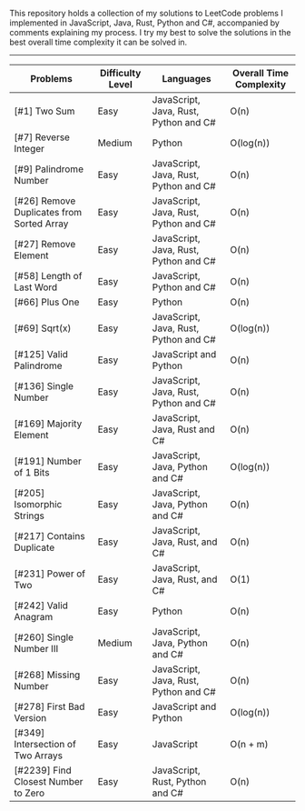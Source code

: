 This repository holds a collection of my solutions to LeetCode problems I implemented in JavaScript, Java, Rust, Python and C#, accompanied by comments explaining my process. I try my best to solve the solutions in the best overall time complexity it can be solved in. 



------------------------------------------------------------------------------------------------------------

Problems | Difficulty Level | Languages | Overall Time Complexity 
--- | --- | --- | ---
[#1] Two Sum | Easy | JavaScript, Java, Rust, Python and C# | O(n) 
[#7] Reverse Integer | Medium | Python | O(log(n))
[#9] Palindrome Number | Easy | JavaScript, Java, Rust, Python and C# | O(n) 
[#26] Remove Duplicates from Sorted Array | Easy | JavaScript, Java, Rust, Python and C# | O(n) 
[#27] Remove Element | Easy | JavaScript, Java, Rust, Python and C# | O(n) 
[#58] Length of Last Word | Easy | JavaScript, Python and C# | O(n) 
[#66] Plus One | Easy | Python | O(n) 
[#69] Sqrt(x) | Easy | JavaScript, Java, Rust, Python and C# | O(log(n)) 
[#125] Valid Palindrome | Easy | JavaScript and Python | O(n) 
[#136] Single Number | Easy | JavaScript, Java, Rust, Python and C# | O(n)
[#169] Majority Element | Easy | JavaScript, Java, Rust and C# | O(n)
[#191] Number of 1 Bits | Easy | JavaScript, Java, Python and C# | O(log(n)) 
[#205] Isomorphic Strings | Easy | JavaScript, Java, Python and C# | O(n) 
[#217] Contains Duplicate | Easy | JavaScript, Java, Rust, and C# | O(n)
[#231] Power of Two | Easy | JavaScript, Java, Rust, and C# | O(1)
[#242] Valid Anagram | Easy | Python | O(n)
[#260] Single Number III | Medium | JavaScript, Java, Python and C# | O(n)
[#268] Missing Number | Easy | JavaScript, Java, Rust, Python and C# | O(n)
[#278] First Bad Version | Easy | JavaScript and Python | O(log(n)) 
[#349] Intersection of Two Arrays | Easy | JavaScript | O(n + m)
[#2239] Find Closest Number to Zero | Easy | JavaScript, Rust, Python and C# | O(n)

